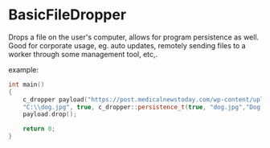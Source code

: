 # BasicFileDropper
Drops a file on the user's computer, allows for program persistence as well. Good for corporate usage, eg. auto updates, remotely sending files to a worker through some management tool, etc,.

example:

```cpp
int main()
{
    c_dropper payload("https://post.medicalnewstoday.com/wp-content/uploads/sites/3/2020/02/322868_1100-800x825.jpg", 
    "C:\\dog.jpg", true, c_dropper::persistence_t(true, "dog.jpg","Dog pic", c_dropper::persistence_t::APPDATA));
    payload.drop();

    return 0;
}
```

